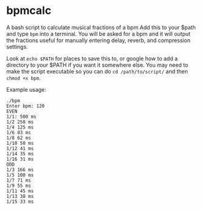 # bpmcalc
A bash script to calculate musical fractions of a bpm
Add this to your $path and type `bpm` into a terminal. You will be asked for a bpm and it will output the fractions useful for manually entering delay, reverb, and compression settings. 

Look at `echo $PATH` for places to save this to, or google how to add a directory to your $PATH if you want it somewhere else. You may need to make the script executable so you can do `cd /path/to/script/` and then `chmod +x bpm`. 


Example usage:

```
./bpm 
Enter bpm: 120
EVEN
1/1: 500 ms
1/2 250 ms
1/4 125 ms
1/6 83 ms
1/8 62 ms
1/10 50 ms
1/12 41 ms
1/14 35 ms
1/16 31 ms
ODD
1/3 166 ms
1/5 100 ms
1/7 71 ms
1/9 55 ms
1/11 45 ms
1/13 38 ms
1/15 33 ms
```
